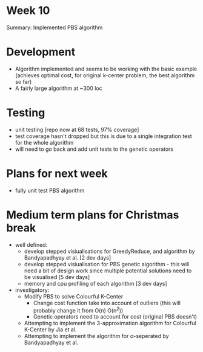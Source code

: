 # Week 10
Summary: Implemented PBS algorithm

# Development
- Algorithm implemented and seems to be working with the basic example (achieves optimal cost, for original k-center problem, the best algorithm so far)
- A fairly large algorithm at ~300 loc

# Testing
- unit testing [repo now at 68 tests, 97% coverage]
- test coverage hasn't dropped but this is due to a single integration test for the whole algorithm
- will need to go back and add unit tests to the genetic operators

# Plans for next week
- fully unit test PBS algorithm

# Medium term plans for Christmas break
- well defined:
    - develop stepped visiualisations for GreedyReduce, and algorithm by Bandyapadhyay et al. [2 dev days]
    - develop stepped visiualisation for PBS genetic algorithm - this will need a bit of design work since multiple potential solutions need to be visualised [5 dev days]
    - memory and cpu profiling of each algorithm [3 dev days]
- investigatory:
    - Modify PBS to solve Colourful K-Center
        - Change cost function take into account of outliers (this will probably change it from O(n) O(n<sup>2</sup>))
        - Genetic operators need to account for cost (original PBS doesn't)
    - Attempting to implement the 3-approximation algorithm for Colourful K-Center by Jia et al.
    - Attempting to implement the algorithm for α-seperated by Bandyapadhyay et al.